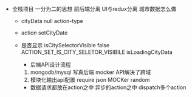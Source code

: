 - 全栈项目
    一分为二的思想
    前后端分离
    UI与redux分离
    城市数据怎么做
    - cityData null
            action-type
    - action setCityDate
    - 是否显示  isCitySelectorVisible   false
      ACTION_SET_IS_CITY_SELETOR_VISIBILE
      isLoadingCityData


      - 后端API设计流程
      1. mongodb/mysql 写真后端
      mocker API解决了跨域
      2. 模块化输出api配置
      require json MOCKer random

      - 数据请求都放在action之中
        异步的action之中  dispatch多个action